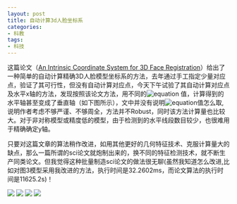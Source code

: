 ```yaml
---
layout: post
title: 自动计算3d人脸坐标系
categories:
- 科教
tags:
- 科技
---
```

  这篇论文（[An Intrinsic Coordinate System for 3D Face Registration](http://kahlan.eps.surrey.ac.uk/pobi/Koppen-ICPR-2012.pdf)）给出了一种简单的自动计算精确3D人脸模型坐标系的方法，<!--more-->去年通过手工指定少量对应点，验证了其可行性，但没有自动计算对应点，今天下午试验了其自动计算对应点及水平x轴的方法，发现按照该论文方法，用不同的![equation](http://latex.codecogs.com/gif.latex?\alpha )
  值，计算得到的水平轴甚至变成了垂直轴（如下图所示），文中并没有说明![equation](http://latex.codecogs.com/gif.latex?\alpha )值怎么取,说明作者考虑不够严谨、不够周全，方法并不Robust，同时该方法计算量也比较大。对于非对称模型或精度低的模型，由于检测到的水平线段数目较少，也很难用于精确确定y轴。

  只要对这篇文章的算法稍作改进，如用其他更好的几何特征技术、克服计算量大的缺点，那么一篇所谓的sci论文就炮制出来的，换不同的特征检测技术，就不断生产同类论文。但我觉得这种批量制造sci论文的做法很无聊(虽然我知道怎么改进,比如对图3模型采用我改进的方法，执行时间是32.2602ms，而论文算法的执行时间是11625.2s)！
  
  ![](http://blog.hwdong.com/images/z_axis.jpg)
  ![](http://blog.hwdong.com/images/z_axis_2.jpg)
  ![](http://blog.hwdong.com/images/x_axis.jpg)
  ![](http://blog.hwdong.com/images/x_axis_1.jpg)

